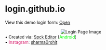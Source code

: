 # login.github.io
<p>View this demo login form: <a href="https://neutralme.github.io/login/" target="_blank">Open</a></p>
<center><img src="https://i.ibb.co/Hh8xGH4/IMG-20210427-134234.jpg" alt="Login Page Image" title="Spoiler"></center>
• Created via: <a href="https://play.google.com/store/apps/details?id=io.spck">Spck Editor</a> (<span style="color: #00FF00;">Android</span>)<br>
• <span style="color: #DA2D77">Instagram</span>: <a href="https://www.instagram.com/sharma0rohit/">sharma0rohit</a>
